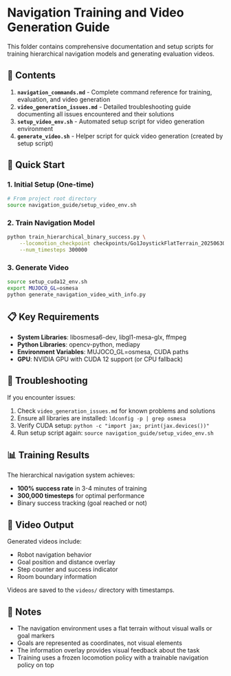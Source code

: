 # Navigation Training and Video Generation Guide

This folder contains comprehensive documentation and setup scripts for training hierarchical navigation models and generating evaluation videos.

## 📁 Contents

1. **`navigation_commands.md`** - Complete command reference for training, evaluation, and video generation
2. **`video_generation_issues.md`** - Detailed troubleshooting guide documenting all issues encountered and their solutions
3. **`setup_video_env.sh`** - Automated setup script for video generation environment
4. **`generate_video.sh`** - Helper script for quick video generation (created by setup script)

## 🚀 Quick Start

### 1. Initial Setup (One-time)
```bash
# From project root directory
source navigation_guide/setup_video_env.sh
```

### 2. Train Navigation Model
```bash
python train_hierarchical_binary_success.py \
    --locomotion_checkpoint checkpoints/Go1JoystickFlatTerrain_20250630_224046/best \
    --num_timesteps 300000
```

### 3. Generate Video
```bash
source setup_cuda12_env.sh
export MUJOCO_GL=osmesa
python generate_navigation_video_with_info.py
```

## 📋 Key Requirements

- **System Libraries**: libosmesa6-dev, libgl1-mesa-glx, ffmpeg
- **Python Libraries**: opencv-python, mediapy
- **Environment Variables**: MUJOCO_GL=osmesa, CUDA paths
- **GPU**: NVIDIA GPU with CUDA 12 support (or CPU fallback)

## 🔧 Troubleshooting

If you encounter issues:
1. Check `video_generation_issues.md` for known problems and solutions
2. Ensure all libraries are installed: `ldconfig -p | grep osmesa`
3. Verify CUDA setup: `python -c "import jax; print(jax.devices())"`
4. Run setup script again: `source navigation_guide/setup_video_env.sh`

## 📊 Training Results

The hierarchical navigation system achieves:
- **100% success rate** in 3-4 minutes of training
- **300,000 timesteps** for optimal performance
- Binary success tracking (goal reached or not)

## 🎥 Video Output

Generated videos include:
- Robot navigation behavior
- Goal position and distance overlay
- Step counter and success indicator
- Room boundary information

Videos are saved to the `videos/` directory with timestamps.

## 📝 Notes

- The navigation environment uses a flat terrain without visual walls or goal markers
- Goals are represented as coordinates, not visual elements
- The information overlay provides visual feedback about the task
- Training uses a frozen locomotion policy with a trainable navigation policy on top